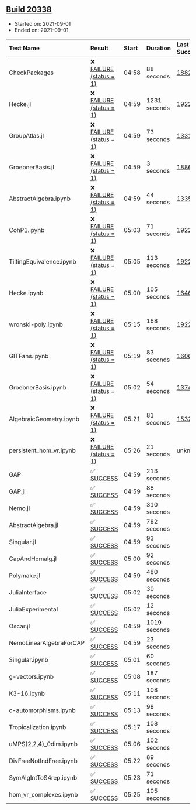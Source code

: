 ## [Build 20338](https://oscarci.mathematik.uni-kl.de/job/oscar/20338/)

* Started on: 2021-09-01
* Ended on: 2021-09-01

| Test Name    | Result | Start | Duration | Last Success | First Failure |
|:-------------|:-------|:------|:---------|:-------------|:--------------|
| CheckPackages | ❌ [FAILURE (status = 1)](https://oscarci.mathematik.uni-kl.de/job/oscar/20338/artifact/logs/build-20338/CheckPackages.log) | 04:58 | 88 seconds | [18822](https://oscarci.mathematik.uni-kl.de/job/oscar/18822/) | [18823](https://oscarci.mathematik.uni-kl.de/job/oscar/18823/) |
| Hecke.jl | ❌ [FAILURE (status = 1)](https://oscarci.mathematik.uni-kl.de/job/oscar/20338/artifact/logs/build-20338/Hecke.jl.log) | 04:59 | 1231 seconds | [19222](https://oscarci.mathematik.uni-kl.de/job/oscar/19222/) | [20152](https://oscarci.mathematik.uni-kl.de/job/oscar/20152/) |
| GroupAtlas.jl | ❌ [FAILURE (status = 1)](https://oscarci.mathematik.uni-kl.de/job/oscar/20338/artifact/logs/build-20338/GroupAtlas.jl.log) | 04:59 | 73 seconds | [13311](https://oscarci.mathematik.uni-kl.de/job/oscar/13311/) | [13312](https://oscarci.mathematik.uni-kl.de/job/oscar/13312/) |
| GroebnerBasis.jl | ❌ [FAILURE (status = 1)](https://oscarci.mathematik.uni-kl.de/job/oscar/20338/artifact/logs/build-20338/GroebnerBasis.jl.log) | 04:59 | 3 seconds | [18864](https://oscarci.mathematik.uni-kl.de/job/oscar/18864/) | [18865](https://oscarci.mathematik.uni-kl.de/job/oscar/18865/) |
| AbstractAlgebra.ipynb | ❌ [FAILURE (status = 1)](https://oscarci.mathematik.uni-kl.de/job/oscar/20338/artifact/logs/build-20338/AbstractAlgebra.ipynb.log) | 04:59 | 44 seconds | [13355](https://oscarci.mathematik.uni-kl.de/job/oscar/13355/) | [13356](https://oscarci.mathematik.uni-kl.de/job/oscar/13356/) |
| CohP1.ipynb | ❌ [FAILURE (status = 1)](https://oscarci.mathematik.uni-kl.de/job/oscar/20338/artifact/logs/build-20338/CohP1.ipynb.log) | 05:03 | 71 seconds | [19222](https://oscarci.mathematik.uni-kl.de/job/oscar/19222/) | [20152](https://oscarci.mathematik.uni-kl.de/job/oscar/20152/) |
| TiltingEquivalence.ipynb | ❌ [FAILURE (status = 1)](https://oscarci.mathematik.uni-kl.de/job/oscar/20338/artifact/logs/build-20338/TiltingEquivalence.ipynb.log) | 05:05 | 113 seconds | [19222](https://oscarci.mathematik.uni-kl.de/job/oscar/19222/) | [20152](https://oscarci.mathematik.uni-kl.de/job/oscar/20152/) |
| Hecke.ipynb | ❌ [FAILURE (status = 1)](https://oscarci.mathematik.uni-kl.de/job/oscar/20338/artifact/logs/build-20338/Hecke.ipynb.log) | 05:00 | 105 seconds | [16463](https://oscarci.mathematik.uni-kl.de/job/oscar/16463/) | [16464](https://oscarci.mathematik.uni-kl.de/job/oscar/16464/) |
| wronski-poly.ipynb | ❌ [FAILURE (status = 1)](https://oscarci.mathematik.uni-kl.de/job/oscar/20338/artifact/logs/build-20338/wronski-poly.ipynb.log) | 05:15 | 168 seconds | [19222](https://oscarci.mathematik.uni-kl.de/job/oscar/19222/) | [20152](https://oscarci.mathematik.uni-kl.de/job/oscar/20152/) |
| GITFans.ipynb | ❌ [FAILURE (status = 1)](https://oscarci.mathematik.uni-kl.de/job/oscar/20338/artifact/logs/build-20338/GITFans.ipynb.log) | 05:19 | 83 seconds | [16068](https://oscarci.mathematik.uni-kl.de/job/oscar/16068/) | [16069](https://oscarci.mathematik.uni-kl.de/job/oscar/16069/) |
| GroebnerBasis.ipynb | ❌ [FAILURE (status = 1)](https://oscarci.mathematik.uni-kl.de/job/oscar/20338/artifact/logs/build-20338/GroebnerBasis.ipynb.log) | 05:02 | 54 seconds | [13748](https://oscarci.mathematik.uni-kl.de/job/oscar/13748/) | [13749](https://oscarci.mathematik.uni-kl.de/job/oscar/13749/) |
| AlgebraicGeometry.ipynb | ❌ [FAILURE (status = 1)](https://oscarci.mathematik.uni-kl.de/job/oscar/20338/artifact/logs/build-20338/AlgebraicGeometry.ipynb.log) | 05:21 | 81 seconds | [15322](https://oscarci.mathematik.uni-kl.de/job/oscar/15322/) | [15323](https://oscarci.mathematik.uni-kl.de/job/oscar/15323/) |
| persistent_hom_vr.ipynb | ❌ [FAILURE (status = 1)](https://oscarci.mathematik.uni-kl.de/job/oscar/20338/artifact/logs/build-20338/persistent_hom_vr.ipynb.log) | 05:26 | 21 seconds | unknown | unknown |
| GAP | ✅ [SUCCESS](https://oscarci.mathematik.uni-kl.de/job/oscar/20338/artifact/logs/build-20338/GAP.log) | 04:59 | 213 seconds |  |  |
| GAP.jl | ✅ [SUCCESS](https://oscarci.mathematik.uni-kl.de/job/oscar/20338/artifact/logs/build-20338/GAP.jl.log) | 04:59 | 88 seconds |  |  |
| Nemo.jl | ✅ [SUCCESS](https://oscarci.mathematik.uni-kl.de/job/oscar/20338/artifact/logs/build-20338/Nemo.jl.log) | 04:59 | 310 seconds |  |  |
| AbstractAlgebra.jl | ✅ [SUCCESS](https://oscarci.mathematik.uni-kl.de/job/oscar/20338/artifact/logs/build-20338/AbstractAlgebra.jl.log) | 04:59 | 782 seconds |  |  |
| Singular.jl | ✅ [SUCCESS](https://oscarci.mathematik.uni-kl.de/job/oscar/20338/artifact/logs/build-20338/Singular.jl.log) | 04:59 | 93 seconds |  |  |
| CapAndHomalg.jl | ✅ [SUCCESS](https://oscarci.mathematik.uni-kl.de/job/oscar/20338/artifact/logs/build-20338/CapAndHomalg.jl.log) | 05:00 | 92 seconds |  |  |
| Polymake.jl | ✅ [SUCCESS](https://oscarci.mathematik.uni-kl.de/job/oscar/20338/artifact/logs/build-20338/Polymake.jl.log) | 04:59 | 480 seconds |  |  |
| JuliaInterface | ✅ [SUCCESS](https://oscarci.mathematik.uni-kl.de/job/oscar/20338/artifact/logs/build-20338/JuliaInterface.log) | 05:02 | 30 seconds |  |  |
| JuliaExperimental | ✅ [SUCCESS](https://oscarci.mathematik.uni-kl.de/job/oscar/20338/artifact/logs/build-20338/JuliaExperimental.log) | 05:02 | 12 seconds |  |  |
| Oscar.jl | ✅ [SUCCESS](https://oscarci.mathematik.uni-kl.de/job/oscar/20338/artifact/logs/build-20338/Oscar.jl.log) | 04:59 | 1019 seconds |  |  |
| NemoLinearAlgebraForCAP | ✅ [SUCCESS](https://oscarci.mathematik.uni-kl.de/job/oscar/20338/artifact/logs/build-20338/NemoLinearAlgebraForCAP.log) | 04:59 | 23 seconds |  |  |
| Singular.ipynb | ✅ [SUCCESS](https://oscarci.mathematik.uni-kl.de/job/oscar/20338/artifact/logs/build-20338/Singular.ipynb.log) | 05:01 | 60 seconds |  |  |
| g-vectors.ipynb | ✅ [SUCCESS](https://oscarci.mathematik.uni-kl.de/job/oscar/20338/artifact/logs/build-20338/g-vectors.ipynb.log) | 05:08 | 187 seconds |  |  |
| K3-16.ipynb | ✅ [SUCCESS](https://oscarci.mathematik.uni-kl.de/job/oscar/20338/artifact/logs/build-20338/K3-16.ipynb.log) | 05:11 | 108 seconds |  |  |
| c-automorphisms.ipynb | ✅ [SUCCESS](https://oscarci.mathematik.uni-kl.de/job/oscar/20338/artifact/logs/build-20338/c-automorphisms.ipynb.log) | 05:13 | 98 seconds |  |  |
| Tropicalization.ipynb | ✅ [SUCCESS](https://oscarci.mathematik.uni-kl.de/job/oscar/20338/artifact/logs/build-20338/Tropicalization.ipynb.log) | 05:17 | 108 seconds |  |  |
| uMPS(2,2,4)_0dim.ipynb | ✅ [SUCCESS](https://oscarci.mathematik.uni-kl.de/job/oscar/20338/artifact/logs/build-20338/uMPS-2-2-4-_0dim.ipynb.log) | 05:06 | 102 seconds |  |  |
| DivFreeNotIndFree.ipynb | ✅ [SUCCESS](https://oscarci.mathematik.uni-kl.de/job/oscar/20338/artifact/logs/build-20338/DivFreeNotIndFree.ipynb.log) | 05:22 | 89 seconds |  |  |
| SymAlgIntToS4rep.ipynb | ✅ [SUCCESS](https://oscarci.mathematik.uni-kl.de/job/oscar/20338/artifact/logs/build-20338/SymAlgIntToS4rep.ipynb.log) | 05:23 | 71 seconds |  |  |
| hom_vr_complexes.ipynb | ✅ [SUCCESS](https://oscarci.mathematik.uni-kl.de/job/oscar/20338/artifact/logs/build-20338/hom_vr_complexes.ipynb.log) | 05:25 | 105 seconds |  |  |
